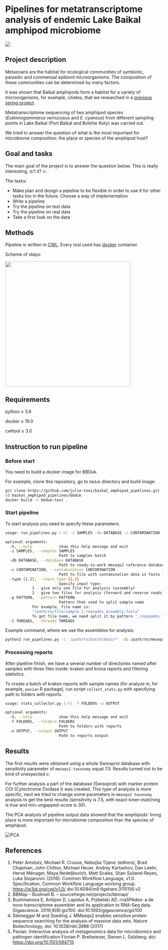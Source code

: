 # Pipelines for metatranscriptome analysis of endemic Lake Baikal amphipod microbiome

![](https://img.shields.io/badge/Amphipod-Is%20cool-green)

## Project description

Metazoans are the habitat for ecological communities of symbiotic, parasitic and commensal epibiont microorganisms. The composition of these communities can be determined by many factors. 

It was shown that Baikal amphipods form a habitat for a variety of microorganisms, for example, ciliates, that we researched in a [previous spring project](https://github.com/julie-tooi/baikal_amphipod).

Metatranscriptome sequencing of two amphipod species (*Eulimnogammarus verrucosus* and *E. cyaneus*) from different sampling points in Lake Baikal (Port Baikal and Bolshie Koty) was carried out.

We tried to answer the question of what is the most important for microbiome composition: the place or species of the amphipod host?

## Goal and tasks

The main goal of the project is to answer the question below. This is really interesting, is't it? c:

The tasks:

- Make plan and design a pipeline to be flexible in order to use it for other tasks too in the future. Choose a way of implementation
- Write a pipeline
- Try the pipeline on test data
- Try the pipeline on real data
- Take a first look on the data


## Methods

Pipeline is written in [CWL](https://www.commonwl.org/v1.1/). Every tool used has [docker](https://www.docker.com/) container.

Scheme of steps:

<img src="https://s3.us-west-2.amazonaws.com/secure.notion-static.com/3d123278-128d-4a5a-a19d-1db7171e2a62/Untitled.png?X-Amz-Algorithm=AWS4-HMAC-SHA256&X-Amz-Credential=AKIAT73L2G45O3KS52Y5%2F20200912%2Fus-west-2%2Fs3%2Faws4_request&X-Amz-Date=20200912T090804Z&X-Amz-Expires=86400&X-Amz-Signature=0b2f548a4eb8aaf09f0131ae485f69ca84d9b8ee1ce7704c4bb627772d60a86c&X-Amz-SignedHeaders=host&response-content-disposition=filename%20%3D%22Untitled.png%22" width="400" />

## Requirements

python ≥ 3.6

docker ≥ 19.0

cwltool ≥ 3.0

## Instruction to run pipeline

### Before start

You need to build a docker image for BBDuk.

For example, clone this repository, go to `bbduk` directory and build image:

```bash
git clone https://github.com/julie-tooi/baikal_amphipod_pipelines.git 
cd baikal_amphipod_pipelines/bbduk
docker build -t bbduk:test .
```

### Start pipeline

To start analysis you need to specify these parameters:

```bash
usage: run_pipelines.py [-h] -i SAMPLES -db DATABASE -c CONTAMINATION -type {1,2} -p PATTERN [-t THREADS]

optional arguments:
  -h, --help            show this help message and exit
  -i SAMPLES, --samples SAMPLES
                        Path to samples batch
  -db DATABASE, --database DATABASE
                        Path to ready-to-work mmseqs2 reference database
  -c CONTAMINATION, --contamination CONTAMINATION
                        Path to file with contamination data in fasta format
  -type {1,2}, --input_type {1,2}
                        Specify input type: 
			1 - give only one file for analysis (assembly) 
			2 - give two files for analysis (forward and reverse reads)
  -p PATTERN, --pattern PATTERN
                        Pattern that used to split sample name
			For example, file name is: 
			"/path/to/file/sample_1_rnasades_assembly.fasta"
			To get file name, we need split it by pattern "_rnaspades_"
  -t THREADS, --threads THREADS
```

Example command, where we use the assemblies for analysis:

```bash
python3 run_pipelines.py -i '/path/to/batch/data/*' -db /path/to/mmseqs_database/exapmle/swisssprot -c /path/to/filtering/file/contaminant.fasta -type 1 -t 6
```

### Processing reports

After pipeline finish, we have a several number of directories named after samples with three files inside: kraken and krona reports and filtering statistics.

To create a batch of kraken reports with sample names (for analyze in, for example, `pavian` R package), run script `collect_stats.py` with specifying path to folders with reports.

```bash
usage: stats_collector.py [-h] -f FOLDERS -o OUTPUT

optional arguments:
  -h, --help            show this help message and exit
  -f FOLDERS, --folders FOLDERS
                        Path to folders with reports
  -o OUTPUT, --output OUTPUT
                        Path to reports output
```

## Results

The first results were obtained using a whole Swissprot database with sensitivity parameter of `mmseqs2 taxonomy` equal 7.5. Results turned out to be kind of unexpected c:

For further analysis a part of the database (Swissprot) with marker protein COI (Cytochrome Oxidase I) was created. This type of analysis is more specific, next we tried to change some parameters in `mmseqs2 taxonomy` analysis to get the best results (sensitivity is 7.5, with exact-kmer-matching is true and min-ungapped-score is 30).

The PCA analysis of pipeline output data showed that the amphipods' living place is more important for microbiome composition than the species of amphipod.

![PCA](https://s3.us-west-2.amazonaws.com/secure.notion-static.com/a1ebc06d-9be6-4e3b-a86c-ad1ffb218f44/Untitled.png?X-Amz-Algorithm=AWS4-HMAC-SHA256&X-Amz-Credential=AKIAT73L2G45O3KS52Y5%2F20200912%2Fus-west-2%2Fs3%2Faws4_request&X-Amz-Date=20200912T091027Z&X-Amz-Expires=86400&X-Amz-Signature=89e05f62f4c560a5cf6f4faeecc7f6e6221bbef5e167bdef12631661f285521c&X-Amz-SignedHeaders=host&response-content-disposition=filename%20%3D%22Untitled.png%22)

## References

1. Peter Amstutz, Michael R. Crusoe, Nebojša Tijanić (editors), Brad Chapman, John Chilton, Michael Heuer, Andrey Kartashov, Dan Leehr, Hervé Ménager, Maya Nedeljkovich, Matt Scales, Stian Soiland-Reyes, Luka Stojanovic (2016): Common Workflow Language, v1.0. Specification, Common Workflow Language working group. https://w3id.org/cwl/v1.0/ doi:10.6084/m9.figshare.3115156.v2 
2. BBMap – Bushnell B. – sourceforge.net/projects/bbmap/
3. Bushmanova E, Antipov D, Lapidus A, Prjibelski AD. rnaSPAdes: a de novo transcriptome assembler and its application to RNA-Seq data. Gigascience. 2019;8(9):giz100. doi:10.1093/gigascience/giz100
4. Steinegger M and Soeding J. MMseqs2 enables sensitive protein sequence searching for the analysis of massive data sets. Nature Biotechnology, doi: 10.1038/nbt.3988 (2017)
5. Pavian: Interactive analysis of metagenomics data for microbiomics and pathogen identification Florian P. Breitwieser, Steven L. Salzberg; doi: https://doi.org/10.1101/084715
